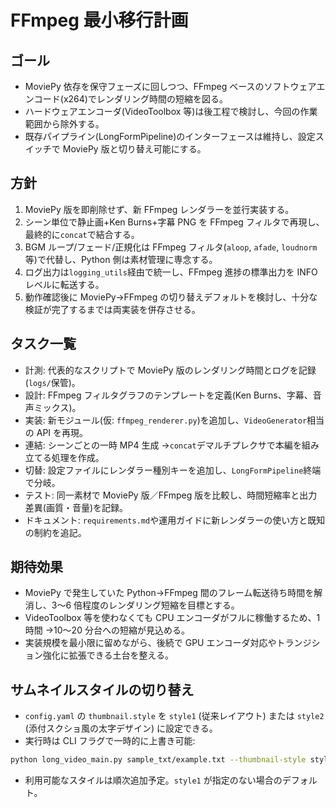 # FFmpeg 最小移行計画

## ゴール

- MoviePy 依存を保守フェーズに回しつつ、FFmpeg ベースのソフトウェアエンコード(x264)でレンダリング時間の短縮を図る。
- ハードウェアエンコーダ(VideoToolbox 等)は後工程で検討し、今回の作業範囲から除外する。
- 既存パイプライン(LongFormPipeline)のインターフェースは維持し、設定スイッチで MoviePy 版と切り替え可能にする。

## 方針

1. MoviePy 版を即削除せず、新 FFmpeg レンダラーを並行実装する。
2. シーン単位で静止画+Ken Burns+字幕 PNG を FFmpeg フィルタで再現し、最終的に`concat`で結合する。
3. BGM ループ/フェード/正規化は FFmpeg フィルタ(`aloop`, `afade`, `loudnorm`等)で代替し、Python 側は素材管理に専念する。
4. ログ出力は`logging_utils`経由で統一し、FFmpeg 進捗の標準出力を INFO レベルに転送する。
5. 動作確認後に MoviePy→FFmpeg の切り替えデフォルトを検討し、十分な検証が完了するまでは両実装を併存させる。

## タスク一覧

- 計測: 代表的なスクリプトで MoviePy 版のレンダリング時間とログを記録 (`logs/`保管)。
- 設計: FFmpeg フィルタグラフのテンプレートを定義(Ken Burns、字幕、音声ミックス)。
- 実装: 新モジュール(仮: `ffmpeg_renderer.py`)を追加し、`VideoGenerator`相当の API を再現。
- 連結: シーンごとの一時 MP4 生成 →`concat`デマルチプレクサで本編を組み立てる処理を作成。
- 切替: 設定ファイルにレンダラー種別キーを追加し、`LongFormPipeline`終端で分岐。
- テスト: 同一素材で MoviePy 版／FFmpeg 版を比較し、時間短縮率と出力差異(画質・音量)を記録。
- ドキュメント: `requirements.md`や運用ガイドに新レンダラーの使い方と既知の制約を追記。

## 期待効果

- MoviePy で発生していた Python→FFmpeg 間のフレーム転送待ち時間を解消し、3〜6 倍程度のレンダリング短縮を目標とする。
- VideoToolbox 等を使わなくても CPU エンコーダがフルに稼働するため、1 時間 →10〜20 分台への短縮が見込める。
- 実装規模を最小限に留めながら、後続で GPU エンコーダ対応やトランジション強化に拡張できる土台を整える。

## サムネイルスタイルの切り替え

- `config.yaml` の `thumbnail.style` を `style1` (従来レイアウト) または `style2` (添付スクショ風の太字デザイン) に設定できる。
- 実行時は CLI フラグで一時的に上書き可能:

```bash
python long_video_main.py sample_txt/example.txt --thumbnail-style style2
```

- 利用可能なスタイルは順次追加予定。`style1` が指定のない場合のデフォルト。
